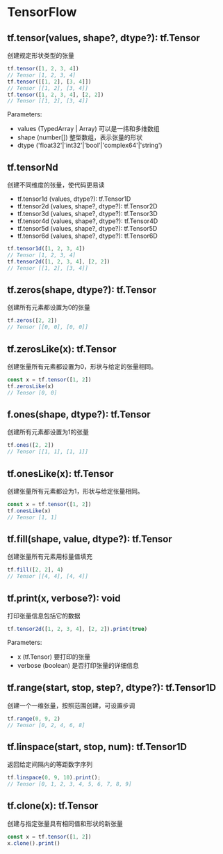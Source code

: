# TensorFlow

## tf.tensor(values, shape?, dtype?): tf.Tensor
创建规定形状类型的张量
``` ts
tf.tensor([1, 2, 3, 4])
// Tensor [1, 2, 3, 4]
tf.tensor([[1, 2], [3, 4]])
// Tensor [[1, 2], [3, 4]]
tf.tensor([1, 2, 3, 4], [2, 2])
// Tensor [[1, 2], [3, 4]]
```
Parameters:
* values (TypedArray | Array) 可以是一纬和多维数组
* shape (number[]) 整型数组，表示张量的形状
* dtype ('float32'|'int32'|'bool'|'complex64'|'string')

## tf.tensorNd
创建不同维度的张量，使代码更易读
* tf.tensor1d (values, dtype?): tf.Tensor1D
* tf.tensor2d (values, shape?, dtype?): tf.Tensor2D
* tf.tensor3d (values, shape?, dtype?): tf.Tensor3D
* tf.tensor4d (values, shape?, dtype?): tf.Tensor4D
* tf.tensor5d (values, shape?, dtype?): tf.Tensor5D
* tf.tensor6d (values, shape?, dtype?): tf.Tensor6D
``` ts
tf.tensor1d([1, 2, 3, 4])
// Tensor [1, 2, 3, 4]
tf.tensor2d([1, 2, 3, 4], [2, 2])
// Tensor [[1, 2], [3, 4]]
```

## tf.zeros(shape, dtype?): tf.Tensor
创建所有元素都设置为0的张量
``` ts
tf.zeros([2, 2])
// Tensor [[0, 0], [0, 0]]
```

## tf.zerosLike(x): tf.Tensor
创建张量所有元素都设置为0，形状与给定的张量相同。
```ts
const x = tf.tensor([1, 2])
tf.zerosLike(x)
// Tensor [0, 0]
```

## f.ones(shape, dtype?): tf.Tensor
创建所有元素都设置为1的张量
```ts
tf.ones([2, 2])
// Tensor [[1, 1], [1, 1]]
```

## tf.onesLike(x): tf.Tensor
创建张量所有元素都设为1，形状与给定张量相同。
```ts
const x = tf.tensor([1, 2])
tf.onesLike(x)
// Tensor [1, 1]
```

## tf.fill(shape, value, dtype?): tf.Tensor
创建张量所有元素用标量值填充
```ts
tf.fill([2, 2], 4)
// Tensor [[4, 4], [4, 4]]
```

## tf.print(x, verbose?): void
打印张量信息包括它的数据
```ts
tf.tensor2d([1, 2, 3, 4], [2, 2]).print(true)
```
Parameters:
* x (tf.Tensor) 要打印的张量
* verbose (boolean) 是否打印张量的详细信息

## tf.range(start, stop, step?, dtype?): tf.Tensor1D
创建一个一维张量，按照范围创建，可设置步调
```ts
tf.range(0, 9, 2)
// Tensor [0, 2, 4, 6, 8]
```

## tf.linspace(start, stop, num): tf.Tensor1D
返回给定间隔内的等距数字序列
```ts
tf.linspace(0, 9, 10).print();
// Tensor [0, 1, 2, 3, 4, 5, 6, 7, 8, 9]
```

## tf.clone(x): tf.Tensor
创建与指定张量具有相同值和形状的新张量
```ts
const x = tf.tensor([1, 2])
x.clone().print()
```

